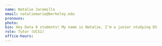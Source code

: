 ```yaml
---
name: Natalie Jaramillo
email: nataliemarie@berkeley.edu
pronouns:
photo: 
bio: Hey Data 8 students! My name is Natalie, I’m a junior studying DS and minoring in Education. I love sports, coffee, and riding my motorcycle (i ride a Kawasaki ninja 300 😁). Excited to support you this fall!
role: Tutor (UCS1)
office-hours: 
---
```

